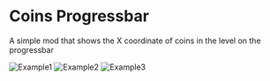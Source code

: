# Coins Progressbar

A simple mod that shows the X coordinate of coins in the level on the progressbar

![Example1](./previews/preview-1.jpg)
![Example2](./previews/preview-2.jpg)
![Example3](./previews/preview-3.jpg)